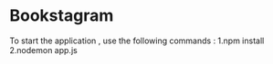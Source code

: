 # Bookstagram
To start the application , use the following commands : 
1.npm install 
2.nodemon app.js
